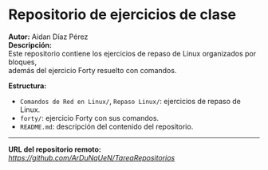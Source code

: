 # Repositorio de ejercicios de clase

**Autor:** 
Aidan Díaz Pérez  
**Descripción:**  
Este repositorio contiene los ejercicios de repaso de Linux organizados por bloques,  
además del ejercicio Forty resuelto con comandos.

**Estructura:**
- `Comandos de Red en Linux/`, `Repaso Linux/`: ejercicios de repaso de Linux.
- `forty/`: ejercicio Forty con sus comandos.
- `README.md`: descripción del contenido del repositorio.

---
**URL del repositorio remoto:** *https://github.com/ArDuNqUeN/TareaRepositorios*  
